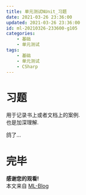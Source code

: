 ```yaml
---
title: 单元测试NUnit_习题
date: 2021-03-26 23:36:00
updated: 2021-03-26 23:36:00
id: ml-20210326-233600-g105
categories:
	- 基础
	- 单元测试
tags: 
	- 基础
	- 单元测试
	- CSharp
---
```


# 习题

用于记录书上或者文档上的案例.  
也是加深理解.

<!--more-->

鸽了...

# 完毕

**感谢您的观看!**  
本文来自 [ML-Blog][ML-Blog_Link]

<!-- 图片 -->

<!-- 链接 -->

[NUnitDoc_Link]:https://docs.nunit.org/articles/nunit/intro.html "NUnitDoc"
[DotNetCoreUTDoc_Link]:https://www.bookstack.cn/read/dotnet/7bc375a213bb0ecc.md ".NetCore单元测试文档"
[VisualStudioUTDoc_Link]:https://docs.microsoft.com/zh-cn/visualstudio/test/unit-test-basics?view=vs-2019 "VisualStudio单元测试文档"


<!-- 水印 -->
[ML-Blog_Link]:https://userminghaoli.github.io/ "我的博客"
